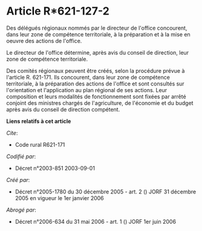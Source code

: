 # Article R*621-127-2

Des délégués régionaux nommés par le directeur de l'office concourent, dans leur zone de compétence territoriale, à la
préparation et à la mise en oeuvre des actions de l'office.

Le directeur de l'office détermine, après avis du conseil de direction, leur zone de compétence territoriale.

Des comités régionaux peuvent être créés, selon la procédure prévue à l'article R. 621-171. Ils concourent, dans leur zone de
compétence territoriale, à la préparation des actions de l'office et sont consultés sur l'orientation et l'application au
plan régional de ses actions. Leur composition et leurs modalités de fonctionnement sont fixées par arrêté conjoint des
ministres chargés de l'agriculture, de l'économie et du budget après avis du conseil de direction compétent.

**Liens relatifs à cet article**

_Cite_:

  - Code rural R621-171

_Codifié par_:

  - Décret n°2003-851 2003-09-01

_Créé par_:

  - Décret n°2005-1780 du 30 décembre 2005 - art. 2 () JORF 31 décembre 2005 en vigueur le 1er janvier 2006

_Abrogé par_:

  - Décret n°2006-634 du 31 mai 2006 - art. 1 () JORF 1er juin 2006

